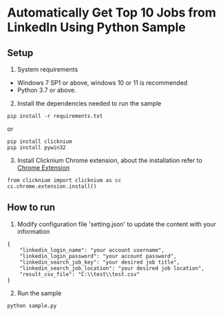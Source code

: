 # Automatically Get Top 10 Jobs from LinkedIn Using Python Sample

## Setup

1. System requirements

- Windows 7 SP1 or above, windows 10 or 11 is recommended
- Python 3.7 or above.

2. Install the dependencies needed to run the sample

```
pip install -r requirements.txt
```

or 

```
pip install clicknium
pip install pywin32
```

3. Install Clicknium Chrome extension, about the installation refer to [Chrome Extension](https://www.clicknium.com/documents/tutorial/extensions/chromeextension)

```
from clicknium import clicknium as cc
cc.chrome.extension.install()
```

## How to run

1. Modify configuration file 'setting.json' to update the content with your information
```
{
    "linkedin_login_name": "your account username",
    "linkedin_login_password": "your account password",
    "linkedin_search_job_key": "your desired job title",
    "linkedin_search_job_location": "your desired job location",
    "result_csv_file": "C:\\test\\test.csv"
}
```
2. Run the sample
```
python sample.py
```
